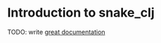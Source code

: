 # Introduction to snake_clj

TODO: write [great documentation](http://jacobian.org/writing/what-to-write/)
